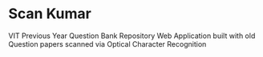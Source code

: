 # Scan Kumar
VIT Previous Year Question Bank Repository Web Application built with old Question papers scanned via Optical Character Recognition 

